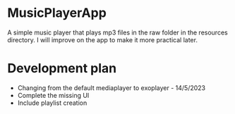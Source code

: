 # MusicPlayerApp
A simple music player that plays mp3 files in the raw folder in the resources directory. I will improve on the app to make it more practical later.


# Development plan
- Changing from the default mediaplayer to exoplayer - 14/5/2023
- Complete the missing UI
- Include playlist creation
